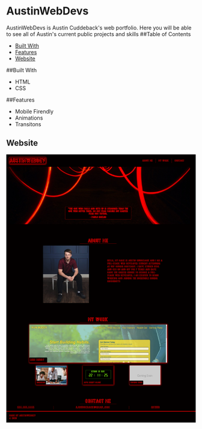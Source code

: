 # AustinWebDevs
AustinWebDevs is Austin Cuddeback's web portfolio. Here you will be able to see all of Austin's current public projects and skills
##Table of Contents
- [Built With](#built-with)
- [Features](#features)
- [Website](#website)

##Built With
* HTML
* CSS

##Features
* Mobile Firendly
* Animations
* Transitons

## Website
![AustinWebDev Deployed Page](./assets/Images/screencapture-ajcuddeback-github-io-2020-10-24-14_19_37.png)

